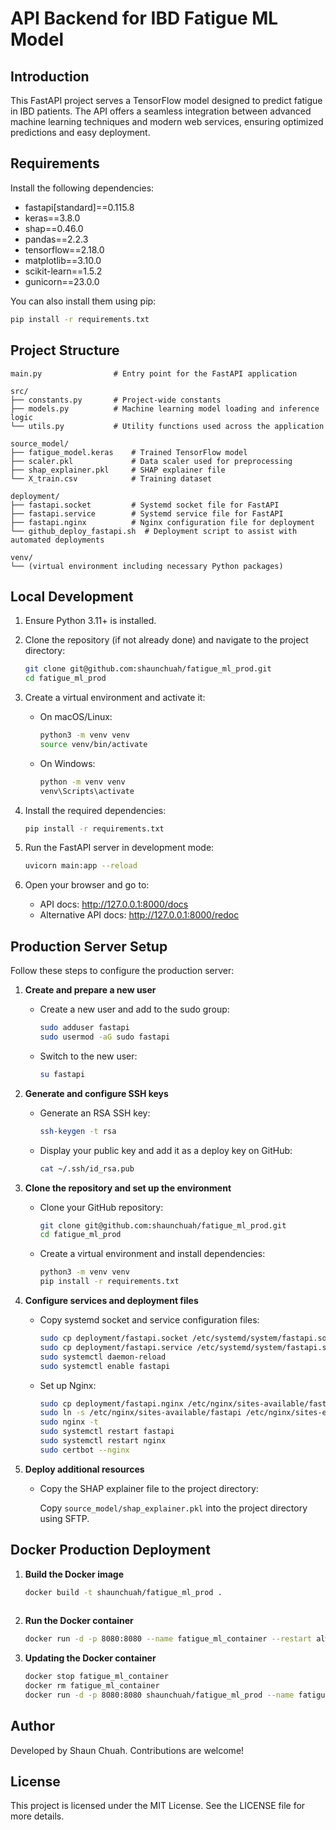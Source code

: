 # API Backend for IBD Fatigue ML Model

## Introduction

This FastAPI project serves a TensorFlow model designed to predict fatigue in IBD patients. The API offers a seamless integration between advanced machine learning techniques and modern web services, ensuring optimized predictions and easy deployment.

## Requirements

Install the following dependencies:

- fastapi[standard]==0.115.8
- keras==3.8.0
- shap==0.46.0
- pandas==2.2.3
- tensorflow==2.18.0
- matplotlib==3.10.0
- scikit-learn==1.5.2
- gunicorn==23.0.0

You can also install them using pip:

```bash
pip install -r requirements.txt
```

## Project Structure

```plaintext
main.py                # Entry point for the FastAPI application

src/
├── constants.py       # Project-wide constants
├── models.py          # Machine learning model loading and inference logic
└── utils.py           # Utility functions used across the application

source_model/
├── fatigue_model.keras    # Trained TensorFlow model
├── scaler.pkl             # Data scaler used for preprocessing
├── shap_explainer.pkl     # SHAP explainer file
└── X_train.csv            # Training dataset

deployment/
├── fastapi.socket         # Systemd socket file for FastAPI
├── fastapi.service        # Systemd service file for FastAPI
├── fastapi.nginx          # Nginx configuration file for deployment
└── github_deploy_fastapi.sh  # Deployment script to assist with automated deployments

venv/
└── (virtual environment including necessary Python packages)
```

## Local Development

1. Ensure Python 3.11+ is installed.

2. Clone the repository (if not already done) and navigate to the project directory:

    ```bash
    git clone git@github.com:shaunchuah/fatigue_ml_prod.git
    cd fatigue_ml_prod
    ```

3. Create a virtual environment and activate it:
    - On macOS/Linux:

      ```bash
      python3 -m venv venv
      source venv/bin/activate
      ```

    - On Windows:

      ```bash
      python -m venv venv
      venv\Scripts\activate
      ```

4. Install the required dependencies:

    ```bash
    pip install -r requirements.txt
    ```

5. Run the FastAPI server in development mode:

    ```bash
    uvicorn main:app --reload
    ```

6. Open your browser and go to:
    - API docs: <http://127.0.0.1:8000/docs>
    - Alternative API docs: <http://127.0.0.1:8000/redoc>

## Production Server Setup

Follow these steps to configure the production server:

1. **Create and prepare a new user**
    - Create a new user and add to the sudo group:

      ```sh
      sudo adduser fastapi
      sudo usermod -aG sudo fastapi
      ```

    - Switch to the new user:

      ```sh
      su fastapi
      ```

2. **Generate and configure SSH keys**
    - Generate an RSA SSH key:

      ```sh
      ssh-keygen -t rsa
      ```

    - Display your public key and add it as a deploy key on GitHub:

      ```sh
      cat ~/.ssh/id_rsa.pub
      ```

3. **Clone the repository and set up the environment**
    - Clone your GitHub repository:

      ```sh
      git clone git@github.com:shaunchuah/fatigue_ml_prod.git
      cd fatigue_ml_prod
      ```

    - Create a virtual environment and install dependencies:

      ```sh
      python3 -m venv venv
      pip install -r requirements.txt
      ```

4. **Configure services and deployment files**
    - Copy systemd socket and service configuration files:

      ```sh
      sudo cp deployment/fastapi.socket /etc/systemd/system/fastapi.socket
      sudo cp deployment/fastapi.service /etc/systemd/system/fastapi.service
      sudo systemctl daemon-reload
      sudo systemctl enable fastapi
      ```

    - Set up Nginx:

      ```sh
      sudo cp deployment/fastapi.nginx /etc/nginx/sites-available/fastapi
      sudo ln -s /etc/nginx/sites-available/fastapi /etc/nginx/sites-enabled/
      sudo nginx -t
      sudo systemctl restart fastapi
      sudo systemctl restart nginx
      sudo certbot --nginx
      ```

5. **Deploy additional resources**
    - Copy the SHAP explainer file to the project directory:

      Copy `source_model/shap_explainer.pkl` into the project directory using SFTP.

## Docker Production Deployment

1. **Build the Docker image**

    ```bash
    docker build -t shaunchuah/fatigue_ml_prod .
  
    ```

2. **Run the Docker container**

    ```bash
    docker run -d -p 8080:8080 --name fatigue_ml_container --restart always fatigue_ml_prod
    ```

3. **Updating the Docker container**

    ```bash
    docker stop fatigue_ml_container
    docker rm fatigue_ml_container
    docker run -d -p 8080:8080 shaunchuah/fatigue_ml_prod --name fatigue_ml_container --restart always
    ```

## Author

Developed by Shaun Chuah. Contributions are welcome!

## License

This project is licensed under the MIT License. See the LICENSE file for more details.
